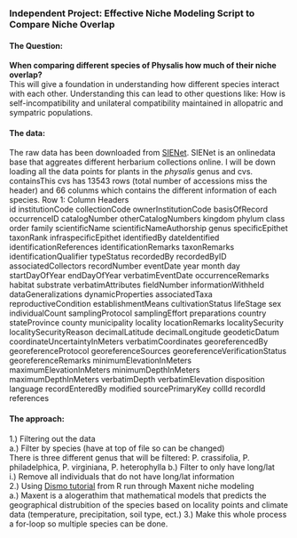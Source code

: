 ### Independent Project: Effective Niche Modeling Script to Compare Niche Overlap

#### The Question:
**When comparing different species of Physalis how much of their niche overlap?**  
This will give a foundation in understanding how different species interact with each other. Understanding this can lead
to other questions like: How is self-incompatibility and unilateral compatibility maintained in allopatric and sympatric populations.

#### The data:
The raw data has been downloaded from [SIENet](http://swbiodiversity.org/seinet/collections/list.php?taxa=Physalis&thes=1&type=1&db=all&page=1). SIENet
is an onlinedata base that aggreates different herbarium collections online. I will be down loading all the data points for plants in the *physalis* genus and cvs.
containsThis cvs has 13543 rows (total number of accessions miss the header) and 66 colunms which contains the different information of each species.
Row 1: Column Headers  
id	institutionCode	collectionCode	ownerInstitutionCode	basisOfRecord	occurrenceID	catalogNumber	otherCatalogNumbers	kingdom	phylum	class	order	family	scientificName	scientificNameAuthorship	genus	specificEpithet	taxonRank	infraspecificEpithet	identifiedBy	dateIdentified	identificationReferences	identificationRemarks	taxonRemarks	identificationQualifier	typeStatus	recordedBy	recordedByID	associatedCollectors	recordNumber	eventDate	year	month	day	startDayOfYear	endDayOfYear	verbatimEventDate	occurrenceRemarks	habitat	substrate	verbatimAttributes	fieldNumber	informationWithheld	dataGeneralizations	dynamicProperties	associatedTaxa	reproductiveCondition	establishmentMeans	cultivationStatus	lifeStage	sex	individualCount	samplingProtocol	samplingEffort	preparations	country	stateProvince	county	municipality	locality	locationRemarks	localitySecurity	localitySecurityReason	decimalLatitude	decimalLongitude	geodeticDatum	coordinateUncertaintyInMeters	verbatimCoordinates	georeferencedBy	georeferenceProtocol	georeferenceSources	georeferenceVerificationStatus	georeferenceRemarks	minimumElevationInMeters	maximumElevationInMeters	minimumDepthInMeters	maximumDepthInMeters	verbatimDepth	verbatimElevation	disposition	language	recordEnteredBy	modified	sourcePrimaryKey	collId	recordId	references

#### The approach:
1.) Filtering out the data  
	a.) Filter by species (have at top of file so can be changed)  
		There is three different genus that will be filtered: P. crassifolia, P. philadelphica, P. virginiana, P. heterophylla
	b.) Filter to only have long/lat  
		i.)	Remove all individuals that do not have long/lat information  
2.) Using [Dismo tutorial](https://cran.r-project.org/web/packages/dismo/vignettes/sdm.pdf) from R run through Maxent niche modeling  
	a.) Maxent is a alogerathim that mathematical models that predicts the geographical distrubition of the species based on locality points and climate data (temperature, precipitation, soil type, ect.)
3.) Make this whole process a for-loop so multiple species can be done.

